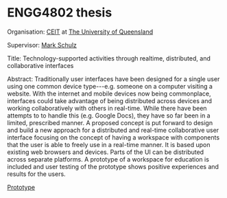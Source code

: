 ENGG4802 thesis
==================

Organisation: [CEIT](http://ceit.uq.edu.au) at [The University of Queensland](http://www.uq.edu.au)

Supervisor: [Mark Schulz](https://github.com/mschulz)

Title: Technology-supported activities through realtime, distributed, and collaborative interfaces

Abstract: Traditionally user interfaces have been designed for a single user using one common device type---e.g. someone on a computer visiting a website. With the internet and mobile devices now being commonplace, interfaces could take advantage of being distributed across devices and working collaboratively with others in real-time. While there have been attempts to to handle this (e.g. Google Docs), they have so far been in a limited, prescribed manner. A proposed concept is put forward to design and build a new approach for a distributed and real-time collaborative user interface focusing on the concept of having a workspace with components that the user is able to freely use in a real-time manner. It is based upon existing web browsers and devices. Parts of the UI can be distributed across separate platforms. A prototype of a workspace for education is included and user testing of the prototype shows positive experiences and results for the users.

[Prototype](https://github.com/jesse-c/thesis-workspace)
